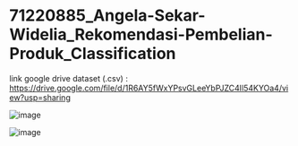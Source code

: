 # 71220885_Angela-Sekar-Widelia_Rekomendasi-Pembelian-Produk_Classification

link google drive dataset (.csv) : https://drive.google.com/file/d/1R6AY5fWxYPsvGLeeYbPJZC4Il54KYOa4/view?usp=sharing 

![image](https://github.com/widiwidelia/71220885_Angela-Sekar-Widelia_Rekomendasi-Pembelian-Produk_Classification/assets/117893433/11183e04-9f5c-4571-a174-5a0796b1a705)

![image](https://github.com/widiwidelia/71220885_Angela-Sekar-Widelia_Rekomendasi-Pembelian-Produk_Classification/assets/117893433/6393e779-9438-4c03-a86c-7ef85639a7f7)

